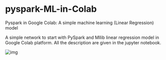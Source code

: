 # pyspark-ML-in-Colab
Pyspark in Google Colab: A simple machine learning (Linear Regression) model

A simple network to start with PySpark and Mllib linear regression model in Google Colab platform. All the description are given in the jupyter notebook. 

![img](https://user-images.githubusercontent.com/45178199/52527165-a7de0d80-2c89-11e9-8776-5ac5bbf29541.jpg)
